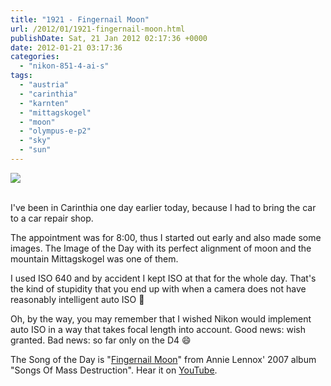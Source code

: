 ```yaml
---
title: "1921 - Fingernail Moon"
url: /2012/01/1921-fingernail-moon.html
publishDate: Sat, 21 Jan 2012 02:17:36 +0000
date: 2012-01-21 03:17:36
categories: 
  - "nikon-851-4-ai-s"
tags: 
  - "austria"
  - "carinthia"
  - "karnten"
  - "mittagskogel"
  - "moon"
  - "olympus-e-p2"
  - "sky"
  - "sun"
---
```

<div class="container">
<div class="center"><a target="_blank" href="https://d25zfm9zpd7gm5.cloudfront.net/1200x1200/2012/20120120_071839_ps.jpg"><img src="https://d25zfm9zpd7gm5.cloudfront.net/0600x0600/2012/20120120_071839_ps.jpg" /></a></div>
</div>
<br />

I've been in Carinthia one day earlier today, because I had to bring the car to a car repair shop. 

<a target="_blank" href="https://d25zfm9zpd7gm5.cloudfront.net/1200x1200/2012/20120120_152812_ps.jpg"><img style="margin: 0pt 0px 0pt 10px; float: right;" src="https://d25zfm9zpd7gm5.cloudfront.net/0150x0150/2012/20120120_152812_ps.jpg" alt="" border="0" /></a> The appointment was for 8:00, thus I started out early and also made some images. The Image of the Day with its perfect alignment of moon and the mountain Mittagskogel was one of them.

I used ISO 640 and by accident I kept ISO at that for the whole day. That's the kind of stupidity that you end up with when a camera does not have reasonably intelligent auto ISO 🙂

 Oh, by the way, you may remember that I wished Nikon would implement auto ISO in a way that takes focal length into account. Good news: wish granted. Bad news: so far only on the D4 😄

The Song of the Day is "<a href="http://www.lyricsmode.com/lyrics/a/annie_lennox/fingernail_moon.html" target="_blank">Fingernail Moon</a>" from Annie Lennox' 2007 album "Songs Of Mass Destruction". Hear it on <a href="http://www.youtube.com/watch?v=hrPancpNJQ0" target="_blank">YouTube</a>.
